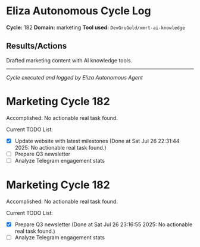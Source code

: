 # Eliza Autonomous Cycle Log

**Cycle:** 182
**Domain:** marketing
**Tool used:** `DevGruGold/xmrt-ai-knowledge`

## Results/Actions
Drafted marketing content with AI knowledge tools.

---
*Cycle executed and logged by Eliza Autonomous Agent*

# Marketing Cycle 182

Accomplished: No actionable real task found.

Current TODO List:

- [x] Update website with latest milestones  (Done at Sat Jul 26 22:31:44 2025: No actionable real task found.)
- [ ] Prepare Q3 newsletter
- [ ] Analyze Telegram engagement stats

# Marketing Cycle 182

Accomplished: No actionable real task found.

Current TODO List:

- [x] Prepare Q3 newsletter  (Done at Sat Jul 26 23:16:55 2025: No actionable real task found.)
- [ ] Analyze Telegram engagement stats